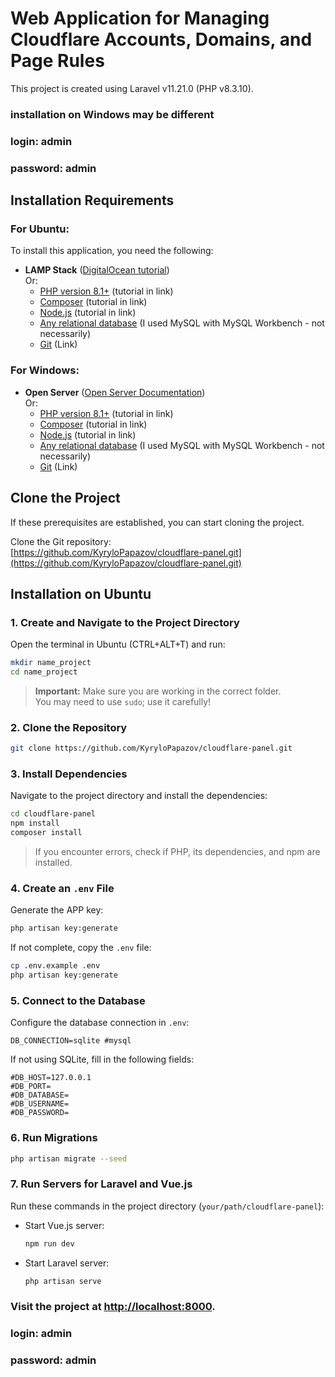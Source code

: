 # Web Application for Managing Cloudflare Accounts, Domains, and Page Rules

This project is created using Laravel v11.21.0 (PHP v8.3.10).

### installation on Windows may be different

### login: admin
### password: admin
## Installation Requirements

### For Ubuntu:

To install this application, you need the following:

- **LAMP Stack** ([DigitalOcean tutorial](https://www.digitalocean.com/community/tutorials/how-to-install-lamp-stack-on-ubuntu))  
  Or:
    - [PHP version 8.1+](https://www.geeksforgeeks.org/how-to-install-php-on-ubuntu/) (tutorial in link)
    - [Composer](https://www.digitalocean.com/community/tutorials/how-to-install-and-use-composer-on-ubuntu-20-04) (tutorial in link)
    - [Node.js](https://www.digitalocean.com/community/tutorials/how-to-install-node-js-and-create-a-local-development-environment-on-windows) (tutorial in link)
    - [Any relational database](https://www.digitalocean.com/community/tutorials/how-to-install-mysql-on-ubuntu-22-04) (I used MySQL with MySQL Workbench - not necessarily)
    - [Git](https://git-scm.com/downloads) (Link)

### For Windows:

- **Open Server** ([Open Server Documentation](https://github.com/OSPanel/OpenServerPanel/wiki/%D0%94%D0%BE%D0%BA%D1%83%D0%BC%D0%B5%D0%BD%D1%82%D0%B0%D1%86%D0%B8%D1%8F))  
  Or:
    - [PHP version 8.1+](https://www.geeksforgeeks.org/how-to-install-php-in-windows-10/) (tutorial in link)
    - [Composer](https://www.geeksforgeeks.org/how-to-install-php-composer-on-windows/) (tutorial in link)
    - [Node.js](https://www.digitalocean.com/community/tutorials/how-to-install-node-js-on-ubuntu-22-04) (tutorial in link)
    - [Any relational database](https://www.geeksforgeeks.org/how-to-install-mysql-in-windows/) (I used MySQL with MySQL Workbench - not necessarily)
    - [Git](https://git-scm.com/downloads) (Link)

## Clone the Project

If these prerequisites are established, you can start cloning the project.

Clone the Git repository:  
[https://github.com/KyryloPapazov/cloudflare-panel.git](https://github.com/KyryloPapazov/cloudflare-panel.git)

## Installation on Ubuntu

### 1. Create and Navigate to the Project Directory

Open the terminal in Ubuntu (CTRL+ALT+T) and run:

```bash
mkdir name_project
cd name_project
```

> **Important:** Make sure you are working in the correct folder.  
> You may need to use `sudo`; use it carefully!

### 2. Clone the Repository

```bash
git clone https://github.com/KyryloPapazov/cloudflare-panel.git
```

### 3. Install Dependencies

Navigate to the project directory and install the dependencies:

```bash
cd cloudflare-panel
npm install
composer install
```

> If you encounter errors, check if PHP, its dependencies, and npm are installed.

### 4. Create an `.env` File

Generate the APP key:

```bash
php artisan key:generate
```

If not complete, copy the `.env` file:

```bash
cp .env.example .env
php artisan key:generate
```

### 5. Connect to the Database

Configure the database connection in `.env`:

```env
DB_CONNECTION=sqlite #mysql
```

If not using SQLite, fill in the following fields:

```env
#DB_HOST=127.0.0.1 
#DB_PORT=
#DB_DATABASE=
#DB_USERNAME=
#DB_PASSWORD=
```

### 6. Run Migrations

```bash
php artisan migrate --seed
```

### 7. Run Servers for Laravel and Vue.js

Run these commands in the project directory (`your/path/cloudflare-panel`):

- Start Vue.js server:

  ```bash
  npm run dev
  ```

- Start Laravel server:

  ```bash
  php artisan serve
  ```

### Visit the project at [http://localhost:8000](http://localhost:8000). 
### login: admin
### password: admin
